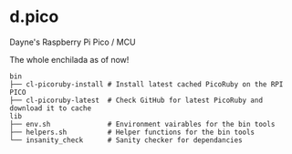 # d.pico

Dayne's Raspberry Pi Pico / MCU 

The whole enchilada as of now!
```
bin
├── cl-picoruby-install # Install latest cached PicoRuby on the RPI PICO
├── cl-picoruby-latest  # Check GitHub for latest PicoRuby and download it to cache
lib
├── env.sh              # Environment vairables for the bin tools
├── helpers.sh          # Helper functions for the bin tools
└── insanity_check      # Sanity checker for dependancies 
```
